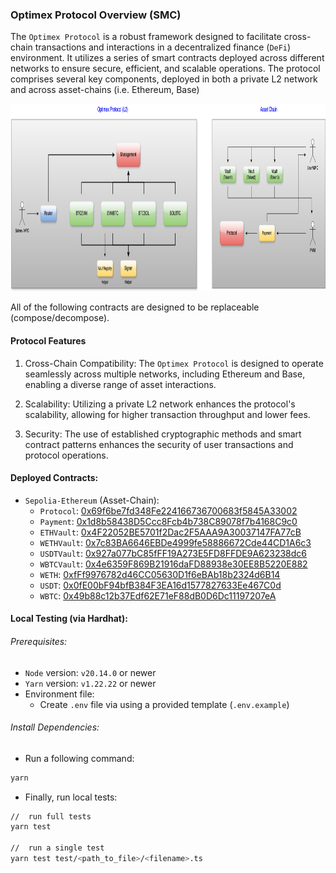 ### Optimex Protocol Overview (SMC)

The `Optimex Protocol` is a robust framework designed to facilitate cross-chain transactions and interactions in a decentralized finance (`DeFi`) environment. It utilizes a series of smart contracts deployed across different networks to ensure secure, efficient, and scalable operations. The protocol comprises several key components, deployed in both a private L2 network and across asset-chains (i.e. Ethereum, Base)

<p align="center">
  <img src="./docs/images/Optimex.png" alt="Optimex Smart Contracts" width="950px" height="300px"/>
</p>

All of the following contracts are designed to be replaceable (compose/decompose).

#### Protocol Features

1.  Cross-Chain Compatibility: The `Optimex Protocol` is designed to operate seamlessly across multiple networks, including Ethereum and Base, enabling a diverse range of asset interactions.

2.  Scalability: Utilizing a private L2 network enhances the protocol's scalability, allowing for higher transaction throughput and lower fees.

3.  Security: The use of established cryptographic methods and smart contract patterns enhances the security of user transactions and protocol operations.

#### Deployed Contracts:

- `Sepolia-Ethereum` (Asset-Chain):
  - `Protocol`: [0x69f6be7fd348Fe224166736700683f5845A33002](https://sepolia.etherscan.io/address/0x69f6be7fd348Fe224166736700683f5845A33002)
  - `Payment`: [0x1d8b58438D5Ccc8Fcb4b738C89078f7b4168C9c0](https://sepolia.etherscan.io/address/0x1d8b58438D5Ccc8Fcb4b738C89078f7b4168C9c0)
  - `ETHVault`: [0x4F22052BE5701f2Dac2F5AAA9A30037147FA77cB](https://sepolia.etherscan.io/address/0x4F22052BE5701f2Dac2F5AAA9A30037147FA77cB)
  - `WETHVault`: [0x7c83BA6646EBDe4999fe58886672Cde44CD1A6c3](https://sepolia.etherscan.io/address/0x7c83BA6646EBDe4999fe58886672Cde44CD1A6c3)
  - `USDTVault`: [0x927a077bC85fFF19A273E5FD8FFDE9A623238dc6](https://sepolia.etherscan.io/address/0x927a077bC85fFF19A273E5FD8FFDE9A623238dc6)
  - `WBTCVault`: [0x4e6359F869B21916daFD88938e30EE8B5220E882](https://sepolia.etherscan.io/address/0x4e6359F869B21916daFD88938e30EE8B5220E882)
  - `WETH`: [0xfFf9976782d46CC05630D1f6eBAb18b2324d6B14](https://sepolia.etherscan.io/token/0xfFf9976782d46CC05630D1f6eBAb18b2324d6B14)
  - `USDT`: [0x0fE00bF94bfB384F3EA16d1577827633Ee467C0d](https://sepolia.etherscan.io/token/0x0fE00bF94bfB384F3EA16d1577827633Ee467C0d)
  - `WBTC`: [0x49b88c12b37Edf62E71eF88dB0D6Dc11197207eA](https://sepolia.etherscan.io/token/0x49b88c12b37Edf62E71eF88dB0D6Dc11197207eA)

#### Local Testing (via Hardhat):

###### Prerequisites:

- `Node` version: `v20.14.0` or newer
- `Yarn` version: `v1.22.22` or newer
- Environment file:
  - Create `.env` file via using a provided template (`.env.example`)

###### Install Dependencies:

- Run a following command:

```bash
yarn
```

- Finally, run local tests:

```bash
//  run full tests
yarn test

//  run a single test
yarn test test/<path_to_file>/<filename>.ts
```
